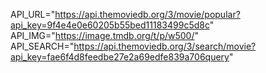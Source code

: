 API_URL="https://api.themoviedb.org/3/movie/popular?api_key=9f4e4e0e60205b55bed11183499c5d8c"
API_IMG="https://image.tmdb.org/t/p/w500/"
API_SEARCH="https://api.themoviedb.org/3/search/movie?api_key=fae6f4d8feedbe27e2a69edfe839a706query"